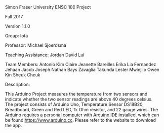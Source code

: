 Simon Fraser University ENSC 100 Project

Fall 2017

Version 1.1.0

Group: Iota

Professor: Michael Sjoerdsma

Teaching Assistance: Jordan David Lui

Team Members: Antonio Kim
              Claire Jeanette Bareilles
              Erika Lia Fernandez
              Jehaan Jacob Joseph
              Nathan Bays Zavaglia
              Takunda Lester Mwinjilo
              Owen Kin Sheuk Cheuk

Description:

This Arduino Project measures the temperature from two sensors and indicate whether the two sensor readings are above 40 degrees celsius. The project consists of Arduino Uno, Temperature Sensor DS18B20, Breadboard, Green and Red LED, 1k Ohm resistor, and 22 gauge wires. The Arduino requires a personal computer with Arduino IDE installed, which can be found https://www.arduino.cc. Please refer to the website to download the app. 


